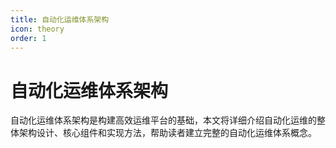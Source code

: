 ```yaml
---
title: 自动化运维体系架构
icon: theory
order: 1
---
```


# 自动化运维体系架构

自动化运维体系架构是构建高效运维平台的基础，本文将详细介绍自动化运维的整体架构设计、核心组件和实现方法，帮助读者建立完整的自动化运维体系概念。
